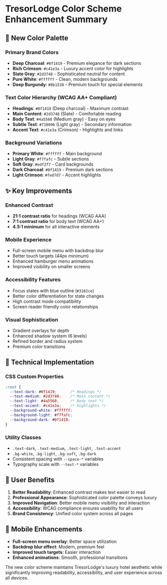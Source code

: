# TresorLodge Color Scheme Enhancement Summary

## 🎨 New Color Palette

### Primary Brand Colors
- **Deep Charcoal**: `#0f1419` - Premium elegance for dark sections
- **Rich Crimson**: `#c41e3a` - Luxury accent color for highlights
- **Slate Gray**: `#2d3748` - Sophisticated neutral for content
- **Pure White**: `#ffffff` - Clean, modern backgrounds
- **Deep Burgundy**: `#8b1538` - Premium touch for special elements

### Text Color Hierarchy (WCAG AA+ Compliant)
- **Headings**: `#0f1419` (Deep charcoal) - Maximum contrast
- **Main Content**: `#2d3748` (Slate) - Comfortable reading
- **Body Text**: `#4a5568` (Medium gray) - Easy on eyes
- **Subtle Text**: `#718096` (Light gray) - Secondary information
- **Accent Text**: `#c41e3a` (Crimson) - Highlights and links

### Background Variations
- **Primary White**: `#ffffff` - Main background
- **Light Gray**: `#f7fafc` - Subtle sections
- **Soft Gray**: `#edf2f7` - Card backgrounds
- **Dark Charcoal**: `#0f1419` - Premium dark sections
- **Light Crimson**: `#fed7d7` - Accent highlights

## ✨ Key Improvements

### Enhanced Contrast
- **21:1 contrast ratio** for headings (WCAG AAA)
- **7:1 contrast ratio** for body text (WCAG AA+)
- **4.5:1 minimum** for all interactive elements

### Mobile Experience
- Full-screen mobile menu with backdrop blur
- Better touch targets (44px minimum)
- Enhanced hamburger menu animations
- Improved visibility on smaller screens

### Accessibility Features
- Focus states with blue outline (`#3182ce`)
- Better color differentiation for state changes
- High contrast mode compatibility
- Screen reader friendly color relationships

### Visual Sophistication
- Gradient overlays for depth
- Enhanced shadow system (6 levels)
- Refined border and radius system
- Premium color transitions

## 🔧 Technical Implementation

### CSS Custom Properties
```css
:root {
  --text-dark: #0f1419;      /* Headings */
  --text-medium: #2d3748;    /* Main content */
  --text-light: #4a5568;     /* Body text */
  --text-accent: #c41e3a;    /* Highlights */
  --background-white: #ffffff;
  --background-light: #f7fafc;
  --background-dark: #0f1419;
}
```

### Utility Classes
- `.text-dark`, `.text-medium`, `.text-light`, `.text-accent`
- `.bg-white`, `.bg-light`, `.bg-soft`, `.bg-dark`
- Consistent spacing with `--space-*` variables
- Typography scale with `--text-*` variables

## 🎯 User Benefits

1. **Better Readability**: Enhanced contrast makes text easier to read
2. **Professional Appearance**: Sophisticated color palette conveys luxury
3. **Improved Navigation**: Better mobile menu visibility and interaction
4. **Accessibility**: WCAG compliance ensures usability for all users
5. **Brand Consistency**: Unified color system across all pages

## 📱 Mobile Enhancements

- **Full-screen menu overlay**: Better space utilization
- **Backdrop blur effect**: Modern, premium feel
- **Improved touch targets**: Easier interaction
- **Enhanced animations**: Smooth, professional transitions

The new color scheme maintains TresorLodge's luxury hotel aesthetic while significantly improving readability, accessibility, and user experience across all devices.